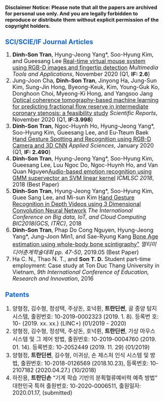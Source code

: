  
<style type="text/css">
 
.pdflink{
  display:block;
  width:37px;
  height:13px;
}
li{
  font-size: 18px;
       font-family:"Courier New", Courier, monospace  
       display:block;

}
 
</style>
<h3>Disclaimer Notice: Please note that all the papers are archived for personal use only. And you are legally forbidden to reproduce or distribute them without explicit permission of the copyright holders.</h3>
<h2 style="color:#1565c0">SCI/SCIE/IF Journal Articles</h2>

 
<ol>
 
<li>
<b>Dinh-Son Tran</b>, Hyung-Jeong Yang*, Soo-Hyung Kim, and Gueesang Lee <a href="https://link.springer.com/article/10.1007/s11042-020-10156-5" target="_blank">Real-time virtual mouse system using RGB-D images and fingertip detection</a> <i>Multimedia Tools and Applications</i>, November 2020 (Q1, <strong>IF: 2.6</strong>)
</li>

<li>
Jung-Joon Cha, <b>Dinh-Son Tran</b>, Jinyong Ha, Jung-Sun Kim, Sung-Jin Hong, Byeong-Keuk, Kim, Young-Guk Ko, Donghoon Choi, Myeong-Ki Hong, and Yangsoo Jang <a href="https://www.nature.com/articles/s41598-020-77507-y" target="_blank">Optical coherence tomography-based machine learning for predicting fractional flow reserve in intermediate coronary stenosis: a feasibility study</a> <i>Scientific Reports</i>, November 2020 (Q1, <strong>IF:3.998</strong>)
</li>


<li>
<b>Dinh-Son Tran</b>, Ngoc-Huynh Ho, Hyung-Jeong Yang*, Soo-Hyung Kim, Gueesang Lee, and Eu-Tteum Baek <a href="https://www.mdpi.com/2076-3417/10/2/722" target="_blank">Hand Gesture Spotting and Recognition using RGB-D Camera and 3D CNN</a> <i>Applied Sciences</i>, January 2020 (Q1, <strong>IF: 2.490</strong>)
</li>


<li>
<b>Dinh-Son Tran</b>, Hyung-Jeong Yang*, Soo-Hyung Kim, Gueesang Lee, Luu Ngoc Do, Ngoc-Huynh Ho, and Van Quan Nguyen<a href="https://dl.acm.org/doi/10.1145/3184066.3184086" target="_blank">Audio-based emotion recognition using GMM supervector an SVM linear kernel</a> <i>ICMLSC 2018</i>, 2018 (Best Paper)
</li>

<li>
<b>Dinh-Son Tran</b>, Hyung-Jeong Yang*, Soo-Hyung Kim, Guee Sang Lee, and Mi-sun Kim <a href="http://sclab.cafe24.com/publications/handgesture_using_3DCNN_final_version.pdf" target="_blank">Hand Gesture Recognition in Depth Videos using 3 Dimensional Convolution Neural Network</a> <i>The International Conference on Big data, IoT, and Cloud Computing BIC2018(GCS, ITRC)</i>, 2018
</li>

<li>
<b>Dinh-Son Tran</b>, Phap Do Cong Nguyen, Hyung-Jeong Yang*, Jung-Joon Min1, and Sae-Ryung Kang <a href="http://sclab.cafe24.com/publications/%EA%B5%AD%EB%82%B4%ED%95%99%EC%88%A0%EB%8C%80%ED%9A%8C_%EB%A9%80%ED%8B%B0%EB%AF%B8%EB%94%94%EC%96%B4%EC%B6%98%EA%B3%84%ED%95%99%EC%88%A0%EB%8C%80%ED%9A%8C_Phap(201905).pdf" target="_blank">Bone Age estimation using whole-body bone scintigraphy"</a> <i>멀티미디어춘계학술대회 pp. 47-50</i>, 2019.05 (Best Paper)
</li>
 
<li> 
 Ha C. N., Thao N. T., and <b>Son T. D.</b> Student part-time employment: Case study at Ton Duc Thang University in Vietnam, <i>9th International Conference of Education, Research and Innovation</i>, 2016
</li>

</ol>

<h2 style="color:#1565c0">Patents</h2>

<ol>
 
<li>
 양형정, 김수형, 정성택, 주상돈, 호넉휜, <b>트란딘썬</b>, 골 종양 탐지 시스템, 출원번호: 10-2019-0002323 (2019. 1. 8). 등록번 호: 10- (2019. xx. xx.) (LINC+) (01/2019 - 2020)
</li>

<li>
 양형정, 김수형, 정성택, 주상돈, 호넉휜, <b>트란딘썬</b>, 가상 마우스 시스템 및 그 제어 방법, 출원번호: 10-2019-0004760 (2019. 01. 14). 등록번호: 10-2052449 (2019. 11. 29) (01/2019)</li>
 
<li>
 양형정, <b>트란딘썬</b>, 김수형, 이귀상, 손 제스처 인식 시스템 및 방 법, 출원번호: 10-2018-0126569 (2018.10.23), 등록번호: 10-2107182 (2020.04.27.) (10/2018)
</li>

<li>
 하진용, <b>트란딘손</b> “기계 학습 기반의 분획혈류예비력 예측 방법” 대한민국 특허 출원번호: 10-2020-0006511, 출원일자: 2020.01.17, (submitted)
</li>

</ol>

